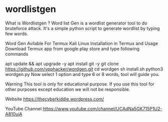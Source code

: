 # wordlistgen
What is Wordlistgen ?
Word list Gen is a wordlist generator tool to do bruteforce attack. It's a simple python script to generate wordlist by typing few words.


Word Gen Avilable For
Termux
Kali Linux
Installation in Termux and Usage
Download Termux app from google play store and type following commands

apt update && apt upgrade -y
apt install git -y
git clone https://github.com/vpphacker/wordgen.git
cd wordgen
sh install.sh
python3 wordgen.py
Now select 1 option and type 6 or 8 words, tool will guide you.

Warning
This tool is only for educational purpose. If you use this tool for other purposes except education we will not be responsible.

Website
https://thecyberkiddie.wordpress.com/

YouTube Channel
https://www.youtube.com/channel/UCAdNa5GK715P1U2-A810ujA
